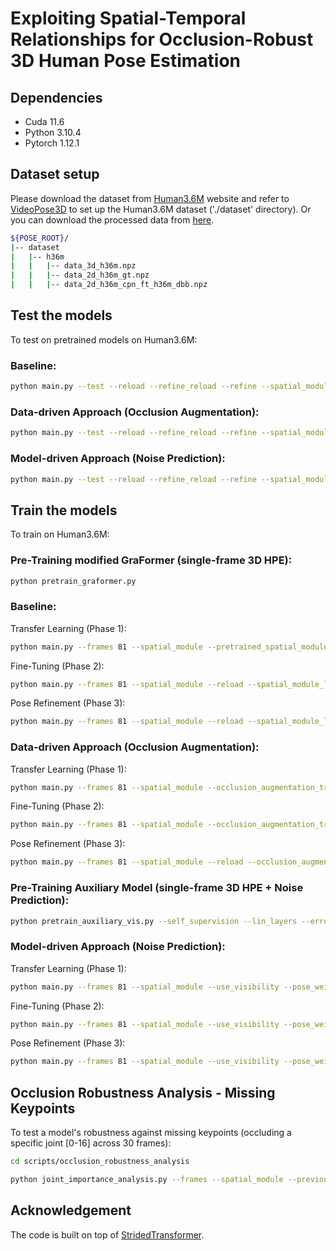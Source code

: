 # Exploiting Spatial-Temporal Relationships for Occlusion-Robust 3D Human Pose Estimation

## Dependencies

- Cuda 11.6
- Python 3.10.4
- Pytorch 1.12.1

## Dataset setup

Please download the dataset from [Human3.6M](http://vision.imar.ro/human3.6m/) website and refer to [VideoPose3D](https://github.com/facebookresearch/VideoPose3D) to set up the Human3.6M dataset ('./dataset' directory). 
Or you can download the processed data from [here](https://drive.google.com/drive/folders/112GPdRC9IEcwcJRyrLJeYw9_YV4wLdKC?usp=sharing). 

```bash
${POSE_ROOT}/
|-- dataset
|   |-- h36m
|   |   |-- data_3d_h36m.npz
|   |   |-- data_2d_h36m_gt.npz
|   |   |-- data_2d_h36m_cpn_ft_h36m_dbb.npz
```

## Test the models

To test on pretrained models on Human3.6M:

### Baseline:
```bash
python main.py --test --reload --refine_reload --refine --spatial_module --frames 81 --previous_dir checkpoint/baseline/1024_2239_22_81
```

### Data-driven Approach (Occlusion Augmentation):
```bash
python main.py --test --reload --refine_reload --refine --spatial_module --frames 81 --previous_dir checkpoint/occlusion-augmentation/consecutive/1208_1312_58_81 
```

### Model-driven Approach (Noise Prediction):
```bash
python main.py --test --reload --refine_reload --refine --spatial_module --frames 81 --previous_dir checkpoint/visibility/noextra/1125_1855_35_81 --use_visibility --error_thr 0.2  
```

## Train the models

To train on Human3.6M:

### Pre-Training modified GraFormer (single-frame 3D HPE):
```bash
python pretrain_graformer.py
```

### Baseline:

Transfer Learning (Phase 1):

```bash
python main.py --frames 81 --spatial_module --pretrained_spatial_module_init --pretrained_spatial_module_dir [your pre-trained modified GraFormer directory path] --pretrained_spatial_module [your pre-trained modified GraFormer file name inside directory] 
```

Fine-Tuning (Phase 2):

```bash
python main.py --frames 81 --spatial_module --reload --spatial_module_lr 1e-3 --previous_dir [your phase-1 model saved directory path]
```

Pose Refinement (Phase 3):

```bash
python main.py --frames 81 --spatial_module --reload --spatial_module_lr 1e-3 --refine --lr_refine 1e-3 --previous_dir [your phase-2 model saved directory path]
```

### Data-driven Approach (Occlusion Augmentation):

Transfer Learning (Phase 1):

```bash
python main.py --frames 81 --spatial_module --occlusion_augmentation_train --num_occluded_j 1 --consecutive_frames --subset_size 6 --pretrained_spatial_module_init --pretrained_spatial_module_dir [your pre-trained modified GraFormer directory path] --pretrained_spatial_module [your pre-trained modified GraFormer file name inside directory] 
```

Fine-Tuning (Phase 2):

```bash
python main.py --frames 81 --spatial_module --occlusion_augmentation_train --num_occluded_j 1 --consecutive_frames --subset_size 6 --reload --spatial_module_lr 1e-3 --previous_dir [your phase-1 model saved directory path]
```

Pose Refinement (Phase 3):

```bash
python main.py --frames 81 --spatial_module --reload --occlusion_augmentation_train --num_occluded_j 1 --consecutive_frames --subset_size 6 --spatial_module_lr 1e-3 --refine --lr_refine 1e-3 --previous_dir [your phase-2 model saved directory path]
```

### Pre-Training Auxiliary Model (single-frame 3D HPE + Noise Prediction):

```bash
python pretrain_auxiliary_vis.py --self_supervision --lin_layers --error_thr 0.2 --lr 1e-6 --lr_vis 1e-3 --pose_weight_factor 10 --pretrained_graformer_init --pretrained_graformer [your pre-trained modified GraFormer /path/to/file]
```

### Model-driven Approach (Noise Prediction):

Transfer Learning (Phase 1):

```bash
python main.py --frames 81 --spatial_module --use_visibility --pose_weight_factor 10 --error_thr 0.2 --pretrained_spatial_module_init --pretrained_spatial_module_dir [your pre-trained auxiliary model directory path] --pretrained_spatial_module [your pre-trained auxiliary model file name inside directory] 
```

Fine-Tuning (Phase 2):

```bash
python main.py --frames 81 --spatial_module --use_visibility --pose_weight_factor 10 --error_thr 0.2 --reload --spatial_module_lr 1e-3 --previous_dir [your phase-1 model saved directory path]
```

Pose Refinement (Phase 3):

```bash
python main.py --frames 81 --spatial_module --use_visibility --pose_weight_factor 10 --error_thr 0.2 --reload --spatial_module_lr 1e-3 --refine --lr_refine 1e-3 --previous_dir [your phase-2 model saved directory path]
```

## Occlusion Robustness Analysis - Missing Keypoints

To test a model's robustness against missing keypoints (occluding a specific joint [0-16] across 30 frames):

```bash
cd scripts/occlusion_robustness_analysis
```

```bash
python joint_importance_analysis.py --frames --spatial_module --previous_dir ../../checkpoint/PATH/TO/MODEL_DIR --root_path ../../dataset
```

## Acknowledgement

The code is built on top of [StridedTransformer](https://github.com/Vegetebird/StridedTransformer-Pose3D).

